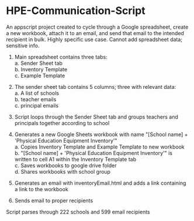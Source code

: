 # HPE-Communication-Script
An appscript project created to cycle through a Google spreadsheet, create a new workbook, attach it to an email, and send that email to the intended recipient in bulk. Highly specific use case. Cannot add spreadsheet data; sensitive info.

1. Main spreadsheet contains three tabs:  
   	a. Sender Sheet tab  
	b. Inventory Template  
	c. Example Template  

3. The sender sheet tab contains 5 columns; three with relevant data:  
	a. A list of schools  
	b. teacher emails  
	c. principal emails  

4. Script loops through the Sender Sheet tab and groups teachers and principals together according to school

5. Generates a new Google Sheets workbook with name "[School name] + 'Physical Education Equipment Inventory'"  
	a. Copies Inventory Template and Example Template to new workbook  
	b. "[School name] + 'Physical Education Equipment Inventory'" is written to cell A1 within the Inventory Template tab  
	c. Saves workbooks to google drive folder  
	d. Shares workbooks with school group  

6. Generates an email with inventoryEmail.html and adds a link containing a link to the workbook

7. Sends email to proper recipients

Script parses through 222 schools and 599 email recipients
